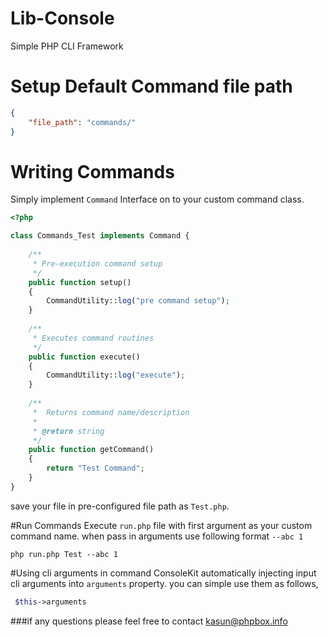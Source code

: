 # Lib-Console
Simple PHP CLI Framework

# Setup Default Command file path
```json
{
    "file_path": "commands/"
}
```


# Writing Commands

Simply implement `Command` Interface on to your custom command class.

```php
<?php

class Commands_Test implements Command {
     
    /**
     * Pre-execution command setup
     */
    public function setup() 
    {
        CommandUtility::log("pre command setup");
    }
    
    /**
     * Executes command routines
     */
    public function execute() 
    {
        CommandUtility::log("execute");
    }
    
    /**
     *  Returns command name/description
     * 
     * @return string
     */
    public function getCommand() 
    {
        return "Test Command";
    }
}
```

save your file in pre-configured file path  as `Test.php`.

#Run Commands
Execute `run.php` file with first argument as your custom command name. when pass in arguments use following format `--abc 1`

```shell
php run.php Test --abc 1
```

#Using cli arguments in command
ConsoleKit automatically injecting input cli arguments into `arguments` property. you can simple use them as follows,

```php
 $this->arguments
```


###if any questions please feel free to contact kasun@phpbox.info
